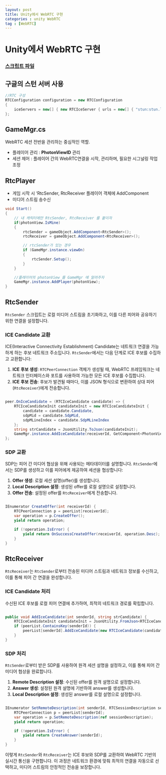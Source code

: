 ```yaml
---
layout: post
title: Unity에서 WebRTC 구현
categories : unity WebRTC
tag : [WebRTC]
---
```


# Unity에서 WebRTC 구현

### [스크립트 파일](https://github.com/k0-juhyun/EduVerse/tree/BetaMain/Assets/02.%20Scripts/KCH/Rtc)


## 구글의 스턴 서버 사용

```csharp
//RTC 구성
RTCConfiguration configuration = new RTCConfiguration
{
    iceServers = new[] { new RTCIceServer { urls = new[] { "stun:stun.l.google.com:19302" } } }
};

```

## GameMgr.cs

WebRTC 세션 전반을 관리하는 중심적인 역할.

- 플레이어 관리 : **PhotonViewID** 관리
- 세션 제어 : 플레이어 간의 WebRTC연결을 시작, 관리하며, 필요한 시그널링 작업 조정

## RtcPlayer

- 게임 시작 시 ‘RtcSender, RtcReceiver 플레이어 객체에 AddComponent
- 미디어 스트림 송수신

```csharp
void Start()
{
    // 내 캐릭터에만 RtcSender, RtcReceiver 를 붙이자
    if(photonView.IsMine)
    {
        rtcSender = gameObject.AddComponent<RtcSender>();
        rtcReceiver = gameObject.AddComponent<RtcReceiver>();

        // rtcSender가 있는 경우
        if (GameMgr.instance.viewOn)
        {
            rtcSender.Setup();
        }
    }

    //플레이어의 photonView 를 GameMgr 에 알려주자
    GameMgr.instance.AddPlayer(photonView);
}
```



## RtcSender

`RtcSender` 스크립트는 로컬 미디어 스트림을 초기화하고, 이를 다른 피어와 공유하기 위한 연결을 설정합니다.

### ICE Candidate 교환

ICE(Interactive Connectivity Establishment) Candidate는 네트워크 연결을 가능하게 하는 후보 네트워크 주소입니다. `RtcSender`에서는 다음 단계로 ICE 후보를 수집하고 교환합니다:

1. **ICE 후보 생성**: `RTCPeerConnection` 객체가 생성될 때, WebRTC 프레임워크는 네트워크 인터페이스와 포트를 사용하여 가능한 모든 ICE 후보를 수집합니다.
2. **ICE 후보 전송**: 후보가 발견될 때마다, 이를 JSON 형식으로 변환하여 상대 피어(`RtcReceiver`)에게 전송합니다.

```csharp

peer.OnIceCandidate = (RTCIceCandidate candidate) => {
    RTCIceCandidateInit candidateInit = new RTCIceCandidateInit {
        candidate = candidate.Candidate,
        sdpMid = candidate.SdpMid,
        sdpMLineIndex = candidate.SdpMLineIndex
    };
    string strCandidate = JsonUtility.ToJson(candidateInit);
    GameMgr.instance.AddIceCandidate(receiverId, GetComponent<PhotonView>().ViewID, strCandidate, false);
};

```

### SDP 교환

SDP는 피어 간 미디어 협상을 위해 사용되는 메타데이터를 설명합니다. `RtcSender`에서는 SDP를 생성하고 이를 피어에게 제공하여 세션을 협상합니다:

1. **Offer 생성**: 로컬 세션 설명(offer)를 생성합니다.
2. **Local Description 설정**: 생성된 offer를 로컬 설명으로 설정합니다.
3. **Offer 전송**: 설정된 offer를 `RtcReceiver`에게 전송합니다.

```csharp

IEnumerator CreateOffer(int receiverId) {
    RTCPeerConnection p = peerList[receiverId];
    var operation = p.CreateOffer();
    yield return operation;

    if (!operation.IsError) {
        yield return OnSuccessCreateOffer(receiverId, operation.Desc);
    }
}

```

## RtcReceiver

`RtcReceiver`는 `RtcSender`로부터 전송된 미디어 스트림과 네트워크 정보를 수신하고, 이를 통해 피어 간 연결을 완성합니다.

### ICE Candidate 처리

수신된 ICE 후보를 로컬 피어 연결에 추가하여, 최적의 네트워크 경로를 확립합니다.

```csharp

public void AddIceCandidate(int senderId, string strCandidate) {
    RTCIceCandidateInit candidateInit = JsonUtility.FromJson<RTCIceCandidateInit>(strCandidate);
    if (peerList.ContainsKey(senderId)) {
        peerList[senderId].AddIceCandidate(new RTCIceCandidate(candidateInit));
    }
}

```

### SDP 처리

`RtcSender`로부터 받은 SDP를 사용하여 원격 세션 설명을 설정하고, 이를 통해 피어 간 미디어 협상을 완료합니다.

1. **Remote Description 설정**: 수신된 offer를 원격 설명으로 설정합니다.
2. **Answer 생성**: 설정된 원격 설명에 기반하여 answer를 생성합니다.
3. **Local Description 설정**: 생성된 answer를 로컬 설명으로 설정합니다.

```csharp

IEnumerator SetRemoteDescription(int senderId, RTCSessionDescription sessionDescription) {
    RTCPeerConnection p = peerList[senderId];
    var operation = p.SetRemoteDescription(ref sessionDescription);
    yield return operation;

    if (!operation.IsError) {
        yield return CreateAnswer(senderId);
    }
}

```

이렇게 `RtcSender`와 `RtcReceiver`는 ICE 후보와 SDP를 교환하여 WebRTC 기반의 실시간 통신을 구현합니다. 이 과정은 네트워크 환경에 맞춰 최적의 연결을 자동으로 선택하고, 미디어 스트림의 안정적인 전송을 보장합니다.